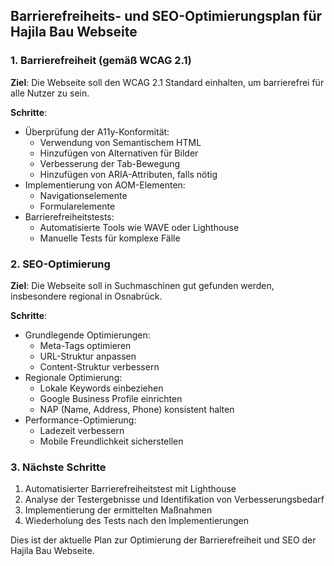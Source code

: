 ## Barrierefreiheits- und SEO-Optimierungsplan für Hajila Bau Webseite

### 1. Barrierefreiheit (gemäß WCAG 2.1)
**Ziel**: Die Webseite soll den WCAG 2.1 Standard einhalten, um barrierefrei für alle Nutzer zu sein.

**Schritte**:
- Überprüfung der A11y-Konformität:
  - Verwendung von Semantischem HTML
  - Hinzufügen von Alternativen für Bilder
  - Verbesserung der Tab-Bewegung
  - Hinzufügen von ARIA-Attributen, falls nötig
- Implementierung von AOM-Elementen:
  - Navigationselemente
  - Formularelemente
- Barrierefreiheitstests:
  - Automatisierte Tools wie WAVE oder Lighthouse
  - Manuelle Tests für komplexe Fälle

### 2. SEO-Optimierung
**Ziel**: Die Webseite soll in Suchmaschinen gut gefunden werden, insbesondere regional in Osnabrück.

**Schritte**:
- Grundlegende Optimierungen:
  - Meta-Tags optimieren
  - URL-Struktur anpassen
  - Content-Struktur verbessern
- Regionale Optimierung:
  - Lokale Keywords einbeziehen
  - Google Business Profile einrichten
  - NAP (Name, Address, Phone) konsistent halten
- Performance-Optimierung:
  - Ladezeit verbessern
  - Mobile Freundlichkeit sicherstellen

### 3. Nächste Schritte
1. Automatisierter Barrierefreiheitstest mit Lighthouse
2. Analyse der Testergebnisse und Identifikation von Verbesserungsbedarf
3. Implementierung der ermittelten Maßnahmen
4. Wiederholung des Tests nach den Implementierungen

Dies ist der aktuelle Plan zur Optimierung der Barrierefreiheit und SEO der Hajila Bau Webseite.
